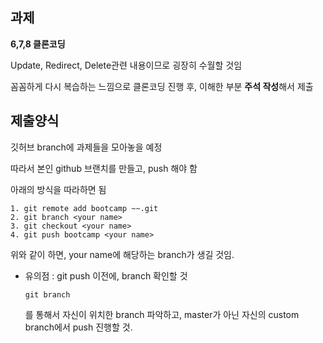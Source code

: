 ## 과제
**6,7,8 클론코딩**

Update, Redirect, Delete관련 내용이므로 굉장히 수월할 것임

꼼꼼하게 다시 복습하는 느낌으로 클론코딩 진행 후, 이해한 부분 **주석 작성**해서 제출

## 제출양식

깃허브 branch에 과제들을 모아놓을 예정

따라서 본인 github 브랜치를 만들고, push 해야 함

아래의 방식을 따라하면 됨

```git
1. git remote add bootcamp ~~.git
2. git branch <your name>
3. git checkout <your name>
4. git push bootcamp <your name>
```

위와 같이 하면, your name에 해당하는 branch가 생길 것임.

* 유의점 : git push 이전에, branch 확인할 것
  ```git
  git branch
  ```
  를 통해서 자신이 위치한 branch 파악하고, master가 아닌 자신의 custom branch에서 push 진행할 것.

  
